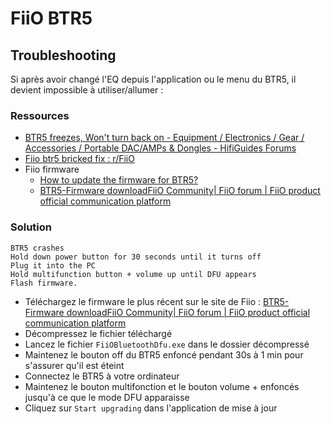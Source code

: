 # FiiO BTR5

## Troubleshooting

Si après avoir changé l'EQ depuis l'application ou le menu du BTR5, il devient impossible à utiliser/allumer :

### Ressources

- [BTR5 freezes, Won't turn back on - Equipment / Electronics / Gear / Accessories / Portable DAC/AMPs & Dongles - HifiGuides Forums](https://forum.hifiguides.com/t/btr5-freezes-wont-turn-back-on/22414/13)
- [Fiio btr5 bricked fix : r/FiiO](https://www.reddit.com/r/FiiO/comments/nvlve6/fiio_btr5_bricked_fix/)
- Fiio firmware 
    - [How to update the firmware for BTR5?](https://www.fiio.com/newsinfo/360000.html)
    - [BTR5-Firmware downloadFiiO Community| FiiO forum | FiiO product official communication platform](https://forum.fiio.com/note/showNoteContent.do?id=202105171730270046788&tid=75)

### Solution

    BTR5 crashes
    Hold down power button for 30 seconds until it turns off
    Plug it into the PC
    Hold multifunction button + volume up until DFU appears
    Flash firmware.

- Téléchargez le firmware le plus récent sur le site de Fiio : [BTR5-Firmware downloadFiiO Community| FiiO forum | FiiO product official communication platform](https://forum.fiio.com/note/showNoteContent.do?id=202105171730270046788&tid=75)
- Décompressez le fichier téléchargé
- Lancez le fichier `FiiOBluetoothDfu.exe` dans le dossier décompressé
- Maintenez le bouton off du BTR5 enfoncé pendant 30s à 1 min pour s'assurer qu'il est éteint
- Connectez le BTR5 à votre ordinateur
- Maintenez le bouton multifonction et le bouton volume + enfoncés jusqu'à ce que le mode DFU apparaisse
- Cliquez sur `Start upgrading` dans l'application de mise à jour
